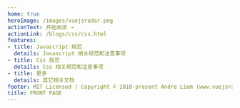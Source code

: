 ```yaml
---
home: true 
heroImage: /images/vuejsradar.png
actionText: 开始阅读 →
actionLink: /blogs/css/css.html
features:
- title: Javascript 规范 
  details: Javascript 相关规范和注意事项
- title: Css 规范
  details: Css 相关规范和注意事项
- title: 更多
  details: 其它相关文档
footer: MIT Licensed | Copyright © 2018-present Andre Liem (www.vuejsradar.com) 
title: FRONT PAGE
---
```

